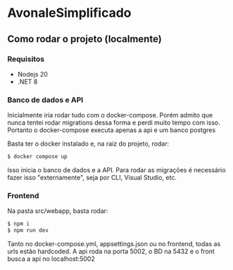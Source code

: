 # AvonaleSimplificado

## Como rodar o projeto (localmente)

### Requisitos
- Nodejs 20
- .NET 8

### Banco de dados e API
Inicialmente iria rodar tudo com o docker-compose. Porém admito que nunca tentei
rodar migrations dessa forma e perdi muito tempo com isso. Portanto o docker-compose
executa apenas a api e um banco postgres

Basta ter o docker instalado e, na raiz do projeto, rodar:
```sh
$ docker compose up
```

Isso inicia o banco de dados e a API. Para rodar as migrações é necessário
fazer isso "externamente", seja por CLI, Visual Studio, etc.

### Frontend

Na pasta src/webapp, basta rodar:
```sh
$ npm i
$ npm run dev
```

Tanto no docker-compose.yml, appsettings.json ou no frontend, todas as urls estão
hardcoded. A api roda na porta 5002, o BD na 5432 e o front busca a api no localhost:5002
